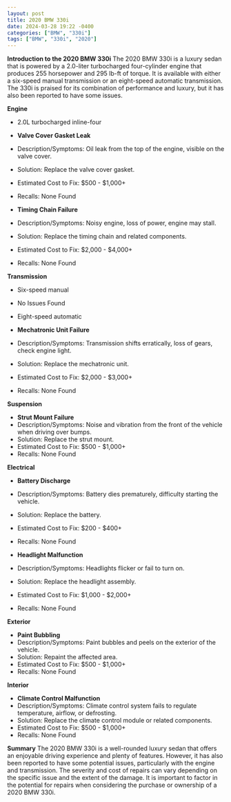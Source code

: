 ```yaml
---
layout: post
title: 2020 BMW 330i
date: 2024-03-28 19:22 -0400
categories: ["BMW", "330i"]
tags: ["BMW", "330i", "2020"]
---
```

**Introduction to the 2020 BMW 330i**
The 2020 BMW 330i is a luxury sedan that is powered by a 2.0-liter turbocharged four-cylinder engine that produces 255 horsepower and 295 lb-ft of torque. It is available with either a six-speed manual transmission or an eight-speed automatic transmission. The 330i is praised for its combination of performance and luxury, but it has also been reported to have some issues.

**Engine**
- 2.0L turbocharged inline-four

- **Valve Cover Gasket Leak**
- Description/Symptoms: Oil leak from the top of the engine, visible on the valve cover.
- Solution: Replace the valve cover gasket.
- Estimated Cost to Fix: $500 - $1,000+
- Recalls: None Found

- **Timing Chain Failure**
- Description/Symptoms: Noisy engine, loss of power, engine may stall.
- Solution: Replace the timing chain and related components.
- Estimated Cost to Fix: $2,000 - $4,000+
- Recalls: None Found

**Transmission**
- Six-speed manual
- No Issues Found

- Eight-speed automatic
- **Mechatronic Unit Failure**
- Description/Symptoms: Transmission shifts erratically, loss of gears, check engine light.
- Solution: Replace the mechatronic unit.
- Estimated Cost to Fix: $2,000 - $3,000+
- Recalls: None Found

**Suspension**
- **Strut Mount Failure**
- Description/Symptoms: Noise and vibration from the front of the vehicle when driving over bumps.
- Solution: Replace the strut mount.
- Estimated Cost to Fix: $500 - $1,000+
- Recalls: None Found

**Electrical**
- **Battery Discharge**
- Description/Symptoms: Battery dies prematurely, difficulty starting the vehicle.
- Solution: Replace the battery.
- Estimated Cost to Fix: $200 - $400+
- Recalls: None Found

- **Headlight Malfunction**
- Description/Symptoms: Headlights flicker or fail to turn on.
- Solution: Replace the headlight assembly.
- Estimated Cost to Fix: $1,000 - $2,000+
- Recalls: None Found

**Exterior**
- **Paint Bubbling**
- Description/Symptoms: Paint bubbles and peels on the exterior of the vehicle.
- Solution: Repaint the affected area.
- Estimated Cost to Fix: $500 - $1,000+
- Recalls: None Found

**Interior**
- **Climate Control Malfunction**
- Description/Symptoms: Climate control system fails to regulate temperature, airflow, or defrosting.
- Solution: Replace the climate control module or related components.
- Estimated Cost to Fix: $500 - $1,000+
- Recalls: None Found

**Summary**
The 2020 BMW 330i is a well-rounded luxury sedan that offers an enjoyable driving experience and plenty of features. However, it has also been reported to have some potential issues, particularly with the engine and transmission. The severity and cost of repairs can vary depending on the specific issue and the extent of the damage. It is important to factor in the potential for repairs when considering the purchase or ownership of a 2020 BMW 330i.
